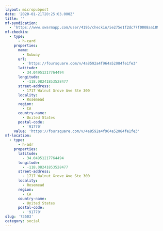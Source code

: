 ```yaml
---
layout: micropubpost
date: '2020-01-21T20:25:03.000Z'
title: ''
mf-syndication:
  - 'https://www.swarmapp.com/user/4195/checkin/5e275e1f2dc77f0008aa1895'
mf-checkin:
  - type:
      - h-card
    properties:
      name:
        - Subway
      url:
        - 'https://foursquare.com/v/4a8592a4f964a52084fe1fe3'
      latitude:
        - 34.04951217764494
      longitude:
        - -118.08241853528477
      street-address:
        - 1717 Walnut Grove Ave Ste 300
      locality:
        - Rosemead
      region:
        - CA
      country-name:
        - United States
      postal-code:
        - '91770'
    value: 'https://foursquare.com/v/4a8592a4f964a52084fe1fe3'
mf-location:
  - type:
      - h-adr
    properties:
      latitude:
        - 34.04951217764494
      longitude:
        - -118.08241853528477
      street-address:
        - 1717 Walnut Grove Ave Ste 300
      locality:
        - Rosemead
      region:
        - CA
      country-name:
        - United States
      postal-code:
        - '91770'
slug: '73503'
category: social
---
```

